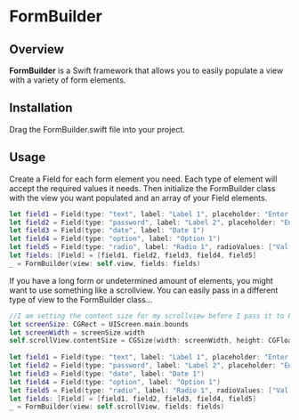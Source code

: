 # FormBuilder

## Overview
**FormBuilder** is a Swift framework that allows you to easily populate a view with a variety of form elements.

## Installation
Drag the FormBuilder.swift file into your project.

## Usage
Create a Field for each form element you need. Each type of element will accept the required values it needs. Then initialize the FormBuilder class with the view you want populated and an array of your Field elements.

```swift
let field1 = Field(type: "text", label: "Label 1", placeholder: "Enter text here")
let field2 = Field(type: "password", label: "Label 2", placeholder: "Enter more text")
let field3 = Field(type: "date", label: "Date 1")
let field4 = Field(type: "option", label: "Option 1")
let field5 = Field(type: "radio", label: "Radio 1", radioValues: ["Val 1", "Val 2", "Val 3"])
let fields: [Field] = [field1, field2, field3, field4, field5]
_ = FormBuilder(view: self.view, fields: fields)
```

If you have a long form or undetermined amount of elements, you might want to use something like a scrollview. You can easily pass in a different type of view to the FormBuilder class...

```swift
//I am setting the content size for my scrollview before I pass it to FormBuilder
let screenSize: CGRect = UIScreen.main.bounds
let screenWidth = screenSize.width
self.scrollView.contentSize = CGSize(width: screenWidth, height: CGFloat(2000));
        
let field1 = Field(type: "text", label: "Label 1", placeholder: "Enter text here")
let field2 = Field(type: "password", label: "Label 2", placeholder: "Enter more text")
let field3 = Field(type: "date", label: "Date 1")
let field4 = Field(type: "option", label: "Option 1")
let field5 = Field(type: "radio", label: "Radio 1", radioValues: ["Val 1", "Val 2", "Val 3"])
let fields: [Field] = [field1, field2, field3, field4, field5]
_ = FormBuilder(view: self.scrollView, fields: fields)
```


